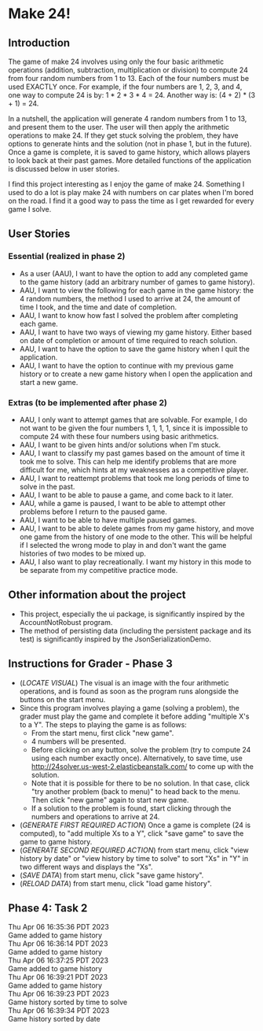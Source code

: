 # Make 24!

## Introduction

The game of make 24 involves using only the four basic arithmetic operations (addition, subtraction, multiplication or
division) to compute 24 from four random numbers from 1 to 13. Each of the four numbers must be used EXACTLY once.
For example, if the four numbers are 1, 2, 3, and 4, one way to compute 24 is by: 1 * 2 * 3 * 4 = 24. Another way is:
(4 + 2) * (3 + 1) = 24.

In a nutshell, the application will generate 4 random numbers from 1 to 13, and present them to the user. The user will
then apply the arithmetic operations to make 24. If they get stuck solving the problem, they have options to generate
hints and the solution (not in phase 1, but in the future). Once a game is complete, it is saved to game history, which
allows players to look back at their past games. More detailed functions of the application is discussed below in user
stories.

I find this project interesting as I enjoy the game of make 24. Something I used to do a lot is play make 24 with
numbers on car plates when I'm bored on the road. I find it a good way to pass the time as I get rewarded for every game
I solve.

## User Stories

### Essential (realized in phase 2)

- As a user (AAU), I want to have the option to add any completed game to the game history (add an arbitrary number of
  games to game history).
- AAU, I want to view the following for each game in the game history: the 4 random numbers, the method I used to arrive
  at 24, the amount of time I took, and the time and date of completion.
- AAU, I want to know how fast I solved the problem after completing each game.
- AAU, I want to have two ways of viewing my game history. Either based on date of completion or amount of time
  required to reach solution.
- AAU, I want to have the option to save the game history when I quit the application.
- AAU, I want to have the option to continue with my previous game history or to create a new game history when I open
  the application and start a new game.

### Extras (to be implemented after phase 2)

- AAU, I only want to attempt games that are solvable. For example, I do not want to be given the four
  numbers 1, 1, 1, 1, since it is impossible to compute 24 with these four numbers using basic arithmetics.
- AAU, I want to be given hints and/or solutions when I'm stuck.
- AAU, I want to classify my past games based on the amount of time it took me to solve. This can help me identify
  problems that are more difficult for me, which hints at my weaknesses as a competitive player.
- AAU, I want to reattempt problems that took me long periods of time to solve in the past.
- AAU, I want to be able to pause a game, and come back to it later.
- AAU, while a game is paused, I want to be able to attempt other problems before I return to the paused game.
- AAU, I want to be able to have multiple paused games.
- AAU, I want to be able to delete games from my game history, and move one game from the history of one mode to the
  other. This will be helpful if I selected the wrong mode to play in and don't want the game histories of two modes to
  be mixed up.
- AAU, I also want to play recreationally. I want my history in this mode to be separate from my competitive practice
  mode.

## Other information about the project

- This project, especially the ui package, is significantly inspired by the AccountNotRobust program.
- The method of persisting data (including the persistent package and its test) is significantly inspired by the
  JsonSerializationDemo.

## Instructions for Grader - Phase 3

- (*LOCATE VISUAL*) The visual is an image with the four arithmetic operations, and is found as soon as the program runs
  alongside the
  buttons on the start menu.
- Since this program involves playing a game (solving a problem), the grader must play the game and complete it
  before adding "multiple X's to a Y". The steps to playing the game is as follows:
    - From the start menu, first click "new game".
    - 4 numbers will be presented.
    - Before clicking on any button, solve the problem (try to compute 24 using each number exactly once).
      Alternatively, to save time, use http://24solver.us-west-2.elasticbeanstalk.com/ to come up with the solution.
    - Note that it is possible for there to be no solution. In that case, click "try another problem (back to menu)" to
      head back to the menu. Then click "new game" again to start new game.
    - If a solution to the problem is found, start clicking through the numbers and operations to arrive at 24.
- (*GENERATE FIRST REQUIRED ACTION*) Once a game is complete (24 is computed), to "add multiple Xs to a Y", click "save
  game" to save the game to game history.
- (*GENERATE SECOND REQUIRED ACTION*) from start menu, click "view history by date" or "view history by time to solve"
  to sort "Xs" in "Y" in two different ways and displays the "Xs".
- (*SAVE DATA*) from start menu, click "save game history".
- (*RELOAD DATA*) from start menu, click "load game history".

## Phase 4: Task 2

Thu Apr 06 16:35:36 PDT 2023\
Game added to game history\
Thu Apr 06 16:36:14 PDT 2023\
Game added to game history\
Thu Apr 06 16:37:25 PDT 2023\
Game added to game history\
Thu Apr 06 16:39:21 PDT 2023\
Game added to game history\
Thu Apr 06 16:39:23 PDT 2023\
Game history sorted by time to solve\
Thu Apr 06 16:39:34 PDT 2023\
Game history sorted by date

